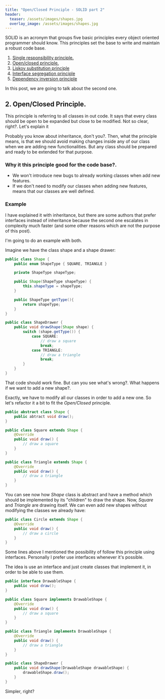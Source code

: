 ```yaml
---
title: "Open/Closed Principle - SOLID part 2"
header:
  teaser: /assets/images/shapes.jpg
  overlay_image: /assets/images/shapes.jpg
---
```


SOLID is an acronym that groups five basic principles every object oriented programmer should know. This principles set the base to write and maintain a robust code base.

1. [Single responsibility principle.](../SOLID-S/)
2. [Open/closed principle.](../SOLID-O/)
3. [Liskov substitution principle](../SOLID-L/)
4. [Interface segregation principle](../SOLID-I/)
5. [Dependency inversion principle](../SOLID-D/)

In this post, we are going to talk about the second one.

## 2. Open/Closed Principle.

This principle is referring to all classes in out code. It says that every class should be open to be expanded but close to be modified. Not so clear, right?. Let's explain it

Probably you know about inheritance, don't you?. Then, what the principle means, is that we should avoid making changes inside any of our class when we are adding new functionalities. But any class should be prepared and ready to be extended for that purpose.

### Why it this principle good for the code base?.

- We won't introduce new bugs to already working classes when add new features.
- If we don't need to modify our classes when adding new features, means that our classes are well defined.

### Example

I have explained it with inheritance, but there are some authors that prefer interfaces instead of inheritance because the second one escalates in complexity much faster (and some other reasons which are not the purpose of this post).

I'm going to do an example with both.

Imagine we have the class shape and a shape drawer:

```java
public class Shape {
	public enum ShapeType { SQUARE, TRIANGLE }

	private ShapeType shapeType;

	public Shape(ShapeType shapeType) {
		this.shapeType = shapeType;
	}

	public ShapeType getType(){
        return shapeType;
    }
}
```
```java
public class ShapeDrawer {
	public void drawShape(Shape shape) {
	    switch (shape.getType()) {
	        case SQUARE:
	            // draw a square
	            break;
	        case TRIANGLE:
	            // draw a triangle
	            break;
	    }
	}
}
```

That code should work fine. But can you see what's wrong?. What happens if we want to add a new shape?.

Exactly, we have to modify all our classes in order to add a new one. So let's refactor it a bit to fit the _Open/Closed_ principle.

```java
public abstract class Shape {
	public abtract void draw();
}
```

```java
public class Square extends Shape {
	@Override
	public void draw() {
		// draw a square
	}
}
```

```java
public class Triangle extends Shape {
	@Override
	public void draw() {
		// draw a triangle
	}
}
```

You can see now how _Shape_ class is abstract and have a method which should be implemented by its "children" to draw the shape. Now, _Square_ and _Triangle_ are drawing itself. We can even add new shapes without modifying the classes we already have:

```java
public class Circle extends Shape {
	@Override
	public void draw() {
		// draw a circle
	}
}
```

Some lines above I mentioned the possibility of follow this principle using interfaces. Personally I prefer use interfaces whenever it's possible.

The idea is use an interface and just create classes that implement it, in order to be able to use them.

```java
public interface DrawableShape {
	public void draw();
}
```

```java
public class Square implements DrawableShape {
	@Override
	public void draw() {
		// draw a square
	}
}
```

```java
public class Triangle implements DrawableShape {
	@Override
	public void draw() {
		// draw a triangle
	}
}
```

```java
public class ShapeDrawer {
	public void drawShape(DrawableShape drawableShape) {
	    drawableShape.draw();
	}
}
```

Simpler, right?
